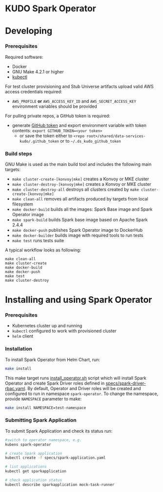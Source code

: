 # KUDO Spark Operator

# Developing

### Prerequisites

Required software:
* Docker
* GNU Make 4.2.1 or higher
* [kubectl](https://kubernetes.io/docs/tasks/tools/install-kubectl/)

For test cluster provisioning and Stub Universe artifacts upload valid AWS access credentials required:
* `AWS_PROFILE` **or** `AWS_ACCESS_KEY_ID` and `AWS_SECRET_ACCESS_KEY` environment variables should be provided

For pulling private repos, a GitHub token is required:
* generate [GitHub token](https://help.github.com/en/articles/creating-a-personal-access-token-for-the-command-line) 
and export environment variable with token contents: `export GITHUB_TOKEN=<your token>`
  * or save the token either to `<repo root>/shared/data-services-kudo/.github_token` or to `~/.ds_kudo_github_token` 

### Build steps

GNU Make is used as the main build tool and includes the following main targets:
* `make cluster-create-[konvoy|mke]` creates a Konvoy or MKE cluster
* `make cluster-destroy-[konvoy|mke]` creates a Konvoy or MKE cluster
* `make cluster-destroy-all` destroys all clusters created by `make cluster-create-[konvoy|mke]`
* `make clean-all` removes all artifacts produced by targets from local filesystem
* `make docker-build` builds all the images: Spark Base image and Spark Operator image 
* `make spark-build` builds Spark base image based on Apache Spark 2.4.4
* `make docker-push` publishes Spark Operator image to DockerHub
* `make docker-builder` builds image with required tools to run tests
* `make test` runs tests suite

A typical workflow looks as following:
```
make clean-all
make cluster-create
make docker-build
make docker-push 
make test
make cluster-destroy
```
# Installing and using Spark Operator

### Prerequisites

* Kubernetes cluster up and running
* `kubectl` configured to work with provisioned cluster
* `helm` client

### Installation

To install Spark Operator from Helm Chart, run:
```bash
make install
```

This make target runs [install_operator.sh](scripts/install_operator.sh) script which will install Spark Operator and 
create Spark Driver roles defined in [specs/spark-driver-rbac.yaml](specs/spark-driver-rbac.yaml). By default, Operator 
and Driver roles will be created and configured to run in namespace `spark-operator`. To change the namespace, 
provide `NAMESPACE` parameter to make:
```bash
make install NAMESPACE=test-namespace
```

### Submitting Spark Application

To submit Spark Application and check its status run:
```bash
#switch to operator namespace, e.g.
kubens spark-operator

# create Spark application
kubectl create -f specs/spark-application.yaml

# list applications
kubectl get sparkapplication

# check application status
kubectl describe sparkapplication mock-task-runner
```